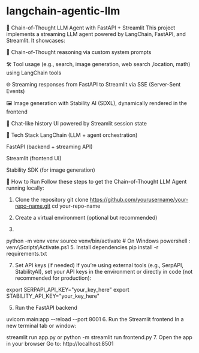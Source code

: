 # langchain-agentic-llm

🧠 Chain-of-Thought LLM Agent with FastAPI + Streamlit
This project implements a streaming LLM agent powered by LangChain, FastAPI, and Streamlit. It showcases:

🧩 Chain-of-Thought reasoning via custom system prompts

🛠️ Tool usage (e.g., search, image generation, web search ,location, math) using LangChain tools

🌐 Streaming responses from FastAPI to Streamlit via SSE (Server-Sent Events)

🖼️ Image generation with Stability AI (SDXL), dynamically rendered in the frontend

💬 Chat-like history UI powered by Streamlit session state

🔧 Tech Stack
LangChain (LLM + agent orchestration)

FastAPI (backend + streaming API)

Streamlit (frontend UI)

Stability SDK (for image generation)


🚀 How to Run
Follow these steps to get the Chain-of-Thought LLM Agent running locally:

1. Clone the repository
git clone https://github.com/yourusername/your-repo-name.git
cd your-repo-name

3. Create a virtual environment (optional but recommended)
4. 
python -m venv venv
source venv/bin/activate    # On Windows powershell : venv\Scripts\Activate.ps1
5. Install dependencies
pip install -r requirements.txt

7. Set API keys (if needed)
If you’re using external tools (e.g., SerpAPI, StabilityAI), set your API keys in the environment or directly in code (not recommended for production):

export SERPAPI_API_KEY="your_key_here"
export STABILITY_API_KEY="your_key_here"

5. Run the FastAPI backend


uvicorn main:app --reload --port 8001
6. Run the Streamlit frontend
In a new terminal tab or window:

streamlit run app.py or  python -m streamlit run frontend.py
7. Open the app in your browser
Go to: http://localhost:8501

